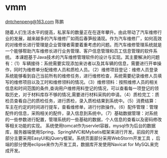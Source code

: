# vmm

dntchenpeng@163.com
陈鹏

随着人们生活水平的提高，私家车的数量正在在逐年攀升。由此带动了汽车维修行业的发展，越来越多的汽车维修厂如雨后春笋般涌现。作为汽车维修厂，如何高效的对维修长进行管理是企业管理者需要着重考虑的问题。而汽车维修管理系统就是一个能够帮助汽车维修长进行业务管理、客户信息管理和员工信息管理的软件系统。
本课题基于Java技术的汽车维修管理软件的设计与实现。其主要解决的问题有：（1）车辆接待：系统需要实现添加来访者以及其车辆的信息，需要进行开单操作，同时为维修单分配维修人员和质检人员。（2）维修项目登记：维修人员登录系统能够看到自己当前所有的维修任务，进行维修检查，系统需要纪录维修人员填写的维修项目以及工时和维修领料的情况。（3）维修领料：按照维修人员的相关信息和时间范围的条件,查询用户维修用料登记的情况，可以查看每一项登记的领取历史，对于材料库存不够的情况,需要进行材料采购的申请。（4）质检完工：质检员查看自己的质检任务，进行质检，录入质检结果到系统中。（5）消费结算：车主在约定的时间进行提车，查看维修单，进行付款操作。（6）配件管理：管理配件的信息，采购相关的配件，录入信息到系统中。（7）基础数据管理：对系统的一些参数进行配置，管理系统的一些基础的数据，个人信息的查看以及密码修改等相关功能的实现。
系统使用tomcat作为servlet容器，mysql作为后台的数据库，服务器端使用Spring、SpringMVC和Mybatis框架来进行开发。前段的开发部分主要采用EasyUI和jQuery框架。系统页面部分采用WebStorm开发工具 ，后端的部分使用eclipse来作为开发工具，数据库开发使用Navicat for MySQL来完成开发。


